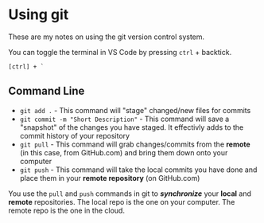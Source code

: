 # Using git

These are my notes on using the git version control system.

You can toggle the terminal in VS Code by pressing `ctrl` + backtick.

```
[ctrl] + `
```

## Command Line

- `git add .` - This command will "stage" changed/new files for commits
- `git commit -m "Short Description"` - This command will save a "snapshot" of the changes you have staged. It effectivly adds to the commit history of your repository
- `git pull` - This command will grab changes/commits from the **remote** (in this case, from GitHub.com) and bring them down onto your computer
- `git push` - This command will take the local commits you have done and place them in your **remote repository** (on GitHub.com)

You use the `pull` and `push` commands in git to ***synchronize*** your **local** and **remote** repositories. The local repo is the one on your computer. The remote repo is the one in the cloud.
